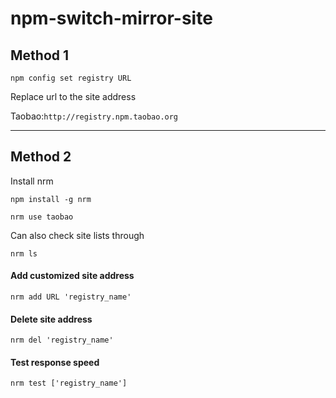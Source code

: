 # npm-switch-mirror-site
## Method 1
```
npm config set registry URL
```
Replace url to the site address

Taobao:`http://registry.npm.taobao.org`

---

## Method 2
Install nrm
```
npm install -g nrm
```

```
nrm use taobao
```
Can also check site lists through

```
nrm ls
```

#### Add customized site address
```
nrm add URL 'registry_name'
```

#### Delete site address
```
nrm del 'registry_name'
```

#### Test response speed
```
nrm test ['registry_name']
```
